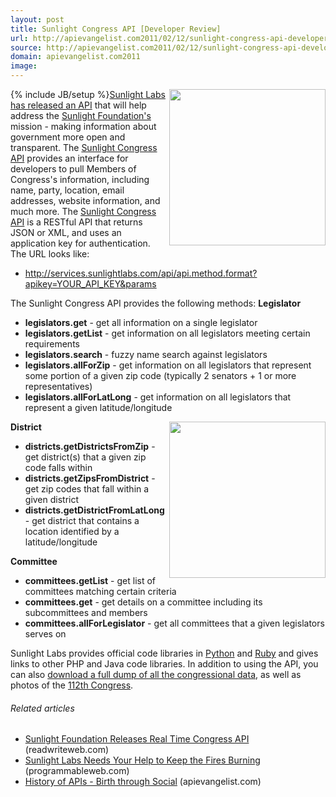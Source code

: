 ```yaml
---
layout: post
title: Sunlight Congress API [Developer Review]
url: http://apievangelist.com2011/02/12/sunlight-congress-api-developer-review/
source: http://apievangelist.com2011/02/12/sunlight-congress-api-developer-review/
domain: apievangelist.com2011
image: 
---
```

{% include JB/setup %}<a href="http://sunlightfoundation.com/" target="_blank"><img src="http://kinlane-productions.s3.amazonaws.com/sunlight-labs/sunlight-lab-congress.png"  width="250" align="right" /></a><a href="http%3C/strong%3E%20-%20//sunlightlabs.com/blog/2011/the-real-time-congress-api/" target="_blank">Sunlight Labs has released an API</a> that will help address the <a href="http://sunlightfoundation.com/" target="_blank">Sunlight Foundation's</a> mission - making information about government more open and transparent.
The <a href="http%3C/strong%3E%20-%20//services.sunlightlabs.com/docs/Sunlight_Congress_API/" target="_blank">Sunlight Congress API</a> provides an interface for developers to pull Members of Congress's information, including name, party, location, email addresses, website information, and much more.
The <a href="http%3C/strong%3E%20-%20//services.sunlightlabs.com/docs/Sunlight_Congress_API/" target="_blank">Sunlight Congress API</a> is a RESTful API that returns JSON or XML, and uses an application key for authentication.
The URL looks like:
<ul>
     <li>
          <a href="http%3C/strong%3E%20-%20//services.sunlightlabs.com/api/api.method.format?apikey=YOUR_API_KEY&amp;params">http://services.sunlightlabs.com/api/api.method.format?apikey=YOUR_API_KEY&amp;params</a>
     </li>
</ul>The Sunlight Congress API provides the following methods:
<strong>Legislator</strong>
<ul>
     <li>
          <strong>legislators.get</strong> - get all information on a single legislator
     </li>
     <li>
          <strong>legislators.getList</strong> - get information on all legislators meeting certain requirements
     </li>
     <li>
          <strong>legislators.search</strong> - fuzzy name search against legislators
     </li>
     <li>
          <strong>legislators.allForZip</strong> - get information on all legislators that represent some portion of a given zip code (typically 2 senators + 1 or more representatives)
     </li>
     <li>
          <strong>legislators.allForLatLong</strong> - get information on all legislators that represent a given latitude/longitude
     </li>
</ul><img src="http://kinlane-productions.s3.amazonaws.com/sunlight-labs/sunlight-labs-112th-congress.jpg"  width="250" align="right" /> <strong>District</strong>
<ul>
     <li>
          <strong>districts.getDistrictsFromZip</strong> - get district(s) that a given zip code falls within
     </li>
     <li>
          <strong>districts.getZipsFromDistrict</strong> - get zip codes that fall within a given district
     </li>
     <li>
          <strong>districts.getDistrictFromLatLong</strong> - get district that contains a location identified by a latitude/longitude
     </li>
</ul><strong>Committee</strong>
<ul>
     <li>
          <strong>committees.getList</strong> - get list of committees matching certain criteria
     </li>
     <li>
          <strong>committees.get</strong> - get details on a committee including its subcommittees and members
     </li>
     <li>
          <strong>committees.allForLegislator</strong> - get all committees that a given legislators serves on
     </li>
</ul>Sunlight Labs provides official code libraries in <a href="http://github.com/sunlightlabs/python-sunlightapi/" target="_blank">Python</a> and <a href="http://sunlight.rubyforge.org/" target="_blank">Ruby</a> and gives links to other PHP and Java code libraries.
In addition to using the API, you can also <a href="http://github.com/sunlightlabs/apidata/raw/master/legislators/legislators.csv" target="_blank">download a full dump of all the congressional data</a>, as well as photos of the <a class="zem_slink" title="112th United States Congress" rel="wikipedia" href="http://en.wikipedia.org/wiki/112th_United_States_Congress">112th Congress</a>.
<h6 class="zemanta-related-title c2">
     Related articles
</h6>
<ul class="zemanta-article-ul">
     <li class="zemanta-article-ul-li">
          <a href="http://www.readwriteweb.com/hack/2011/02/sunlight-foundation-releases-real-time-api.php">Sunlight Foundation Releases Real Time Congress API</a> (readwriteweb.com)
     </li>
     <li class="zemanta-article-ul-li">
          <a href="http://blog.programmableweb.com/2010/12/16/sunlight-labs-needs-your-help-to-keep-the-fires-burning/">Sunlight Labs Needs Your Help to Keep the Fires Burning</a> (programmableweb.com)
     </li>
     <li class="zemanta-article-ul-li">
          <a href="http://blog.apievangelist.com/2011/02/10/history-of-apis-birth-through-social/">History of APIs - Birth through Social</a> (apievangelist.com)
     </li>
</ul>
